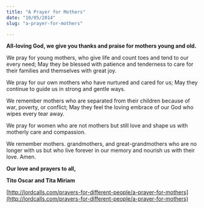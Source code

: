 ```yaml
---
title: "A Prayer for Mothers"
date: "10/05/2014"
slug: "a-prayer-for-mothers"

---
```


**All-loving God, we give you thanks and praise for mothers young and old.**

We pray for young mothers, who give life and count toes and tend to our every need; May they be blessed with patience and tenderness to care for their families and themselves with great joy.

We pray for our own mothers who have nurtured and cared for us; May they continue to guide us in strong and gentle ways.

We remember mothers who are separated from their children because of war, poverty, or conflict; May they feel the loving embrace of our God who wipes every tear away.

We pray for women who are not mothers but still love and shape us with motherly care and compassion.

We remember mothers. grandmothers, and great-grandmothers who are no longer with us but who live forever in our memory and nourish us with their love. Amen.

**Our love and prayers to all,**

**Tito Oscar and Tita Miriam**

[http://lordcalls.com/prayers-for-different-people/a-prayer-for-mothers](http://lordcalls.com/prayers-for-different-people/a-prayer-for-mothers)